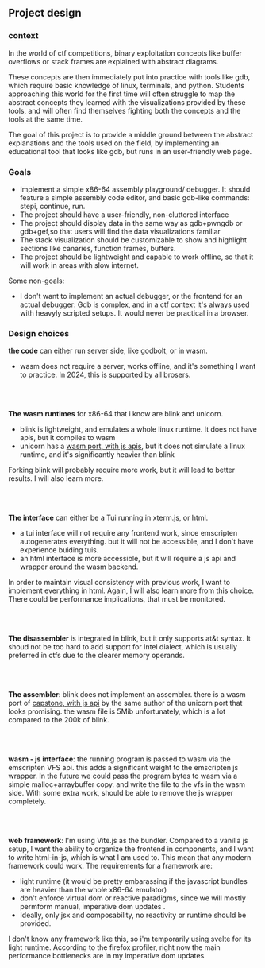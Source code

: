 ## Project design

### context

In the world of ctf competitions, binary exploitation concepts like buffer overflows or stack frames are explained with abstract diagrams.<br/>

These concepts are then immediately put into practice with tools like gdb, which require basic knowledge of linux, terminals, and python.
Students approaching this world for the first time will often struggle to map the abstract concepts they learned with the visualizations provided by these tools,
and will often find themselves fighting both the concepts and the tools at the same time.

The goal of this project is to provide a middle ground between the abstract explanations and the tools used on the field,
by implementing an educational tool that looks like gdb, but runs in an user-friendly web page.



### Goals

- Implement a simple x86-64 assembly playground/ debugger. It should feature a simple assembly code editor,
  and basic gdb-like commands: stepi, continue, run.
- The project should have a user-friendly, non-cluttered interface
- The project should display data in the same way as gdb+pwngdb or gdb+gef,so that
  users will find the data visualizations familiar
- The stack visualization should be customizable to show and highlight sections like canaries,
  function frames, buffers.
- The project should be lightweight and capable to work offline, so that it will work in areas with slow internet.

Some non-goals:

- I don't want to implement an actual debugger, or the frontend for an actual debugger: Gdb is complex, and
  in a ctf context it's always used with heavyly scripted setups. It would never be practical in a browser.



### Design choices

**the code** can either run server side, like godbolt, or in wasm. 
- wasm does not require a server, works offline, and it's something I want to practice. In 2024, this is supported by all brosers.

<br/><br/>

**The wasm runtimes** for x86-64 that i know are blink and unicorn.
- blink is lightweight, and emulates a whole linux runtime. It does not have apis, but it compiles to wasm
- unicorn has a [wasm port, with js apis](https://github.com/AlexAltea/unicorn.js), but it does not simulate a linux runtime, and it's significantly heavier than blink

Forking blink will probably require more work, but it will lead to better results. I will also learn more.

<br/><br/>

**The interface** can either be a Tui running in xterm.js, or html.
- a tui interface will not require any frontend work, since emscripten autogenerates everything. but it will not be accessible, and I don't
  have experience buiding tuis.
- an html interface is more accessible, but it will require a js api and wrapper around the wasm backend.

In order to maintain visual consistency with previous work, I want to implement everything in html. Again, I will also
learn more from this choice. There could be performance implications, that must be monitored.

<br/><br/>

**The disassembler** is integrated in blink, but it only supports at&t syntax. It shoud not be too hard to add support for Intel dialect, which is usually preferred in ctfs due to
the clearer memory operands.

<br/><br/>

**The assembler**: blink does not implement an assembler. there is a wasm port of [capstone, with js api](https://alexaltea.github.io/keystone.js/) by the same author of the unicorn port that
looks promising. the wasm file is 5Mib unfortunately, which is a lot compared to the 200k of blink.

<br/><br/>

**wasm - js interface**: 
the running program is passed to wasm via the emscripten VFS api. this adds a significant weight to the emscripten js wrapper.
In the future we could pass the program bytes to wasm via a simple malloc+arraybuffer copy. and write the file to the vfs in the wasm side.
With some extra work, should be able to remove the js wrapper completely.

<br/><br/>

**web framework**: I'm using Vite.js as the bundler. Compared to a vanilla js setup, I want the ability to organize the frontend in components, and I want
to write html-in-js, which is what I am used to. This mean that any modern framework could work.
The requirements for a framework are: 
- light runtime (it would be pretty embarassing if the javascript bundles are heavier than the whole x86-64 emulator)
- don't enforce virtual dom or reactive paradigms, since we will mostly permform manual, imperative dom updates .
- Ideally, only jsx and composability, no reactivity or runtime should be provided.

I don't know any framework like this, so i'm temporarily using svelte for its light runtime.
According to the firefox profiler, right now the main performance bottlenecks are in my imperative dom updates.

